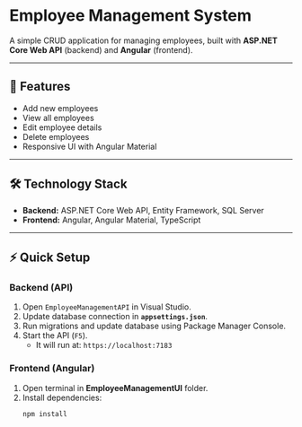 # Employee Management System

A simple CRUD application for managing employees, built with **ASP.NET Core Web API** (backend) and **Angular** (frontend).

---

## 🚀 Features
- Add new employees  
- View all employees  
- Edit employee details  
- Delete employees  
- Responsive UI with Angular Material  

---

## 🛠 Technology Stack
- **Backend:** ASP.NET Core Web API, Entity Framework, SQL Server  
- **Frontend:** Angular, Angular Material, TypeScript  

---

## ⚡ Quick Setup

### Backend (API)
1. Open `EmployeeManagementAPI` in Visual Studio.  
2. Update database connection in **`appsettings.json`**.  
3. Run migrations and update database using Package Manager Console.  
4. Start the API (`F5`).  
   - It will run at: `https://localhost:7183`  

### Frontend (Angular)
1. Open terminal in **EmployeeManagementUI** folder.  
2. Install dependencies:  
   ```bash
   npm install
